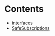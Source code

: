 

# Contents
- [interfaces](/src/interfaces)
- [SafeSubscriptions](SafeSubscriptions.sol/contract.SafeSubscriptions.md)
